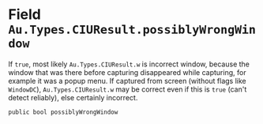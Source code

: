 # Field `Au.Types.CIUResult.possiblyWrongWindow`

If `true`, most likely `Au.Types.CIUResult.w` is incorrect window, because the window that was there before capturing disappeared while capturing, for example it was a popup menu. If captured from screen (without flags like `WindowDC`), `Au.Types.CIUResult.w` may be correct even if this is `true` (can't detect reliably), else certainly incorrect.

```
public bool possiblyWrongWindow
```